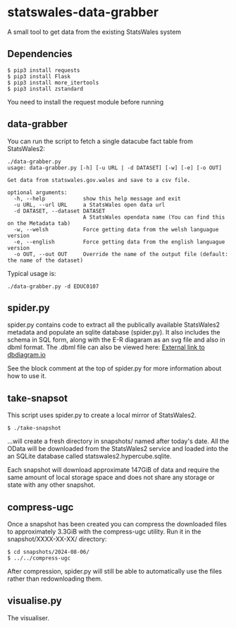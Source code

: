 # statswales-data-grabber

A small tool to get data from the existing StatsWales system

## Dependencies

```
$ pip3 install requests
$ pip3 install Flask
$ pip3 install more_itertools
$ pip3 install zstandard
```

You need to install the request module before running


## data-grabber

You can run the script to fetch a single datacube fact table from StatsWales2:

```
./data-grabber.py
usage: data-grabber.py [-h] [-u URL | -d DATASET] [-w] [-e] [-o OUT]

Get data from statswales.gov.wales and save to a csv file.

optional arguments:
  -h, --help            show this help message and exit
  -u URL, --url URL     a StatsWales open data url
  -d DATASET, --dataset DATASET
                        A StatsWales opendata name (You can find this on the Metadata tab)
  -w, --welsh           Force getting data from the welsh languague version
  -e, --english         Force getting data from the english languague version
  -o OUT, --out OUT     Override the name of the output file (default: the name of the dataset)
```

Typical usage is:

```
./data-grabber.py -d EDUC0107
```

## spider.py

spider.py contains code to extract all the publically available StatsWales2
metadata and populate an sqlite database (spider.py).
It also includes the schema in SQL form, along with the E-R diagaram as an svg
file and also in dbml format.
The .dbml file can also be viewed here: [External link to
dbdiagram.io](https://dbdiagram.io/d/StatsWales-E-R-diagram-6508558f02bd1c4a5ec93987)

See the block comment at the top of spider.py for more information about how to
use it.

## take-snapsot

This script uses spider.py to create a local mirror of StatsWales2.

```
$ ./take-snapshot
```

...will create a fresh directory in snapshots/ named after today's date. All
the OData will be downloaded from the StatsWales2 service and loaded into the
an SQLite database called statswales2.hypercube.sqlite.

Each snapshot will download approximate 147GiB of data and require the same
amount of local storage space and does not share any storage or state with any
other snapshot.

## compress-ugc

Once a snapshot has been created you can compress the downloaded files to
approximately 3.3GiB with the compress-ugc utility.
Run it in the snapshot/XXXX-XX-XX/ directory:

```
$ cd snapshots/2024-08-06/
$ ../../compress-ugc
```

After compression, spider.py will still be able to automatically use the files
rather than redownloading them.

## visualise.py

The visualiser.


